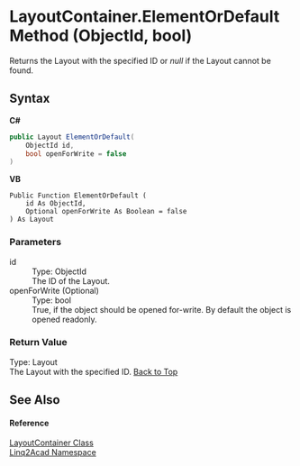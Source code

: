 # LayoutContainer.ElementOrDefault Method (ObjectId, bool)
 

Returns the Layout with the specified ID or <i>null</i> if the Layout cannot be found.

## Syntax

**C#**<br />
``` C#
public Layout ElementOrDefault(
	ObjectId id,
	bool openForWrite = false
)
```

**VB**<br />
``` VB
Public Function ElementOrDefault ( 
	id As ObjectId,
	Optional openForWrite As Boolean = false
) As Layout
```


### Parameters
<dl><dt>id</dt><dd>Type: ObjectId<br />The ID of the Layout.</dd><dt>openForWrite (Optional)</dt><dd>Type: bool<br />True, if the object should be opened for-write. By default the object is opened readonly.</dd></dl>

### Return Value
Type: Layout<br />The Layout with the specified ID.
<a href="#LayoutContainerElementOrDefault-Method-ObjectId-bool">Back to Top</a>

## See Also


#### Reference
<a href="T_Linq2Acad_LayoutContainer.md#LayoutContainer-Class">LayoutContainer Class</a><br /><a href="N_Linq2Acad.md#Linq2Acad-Namespace">Linq2Acad Namespace</a><br />
